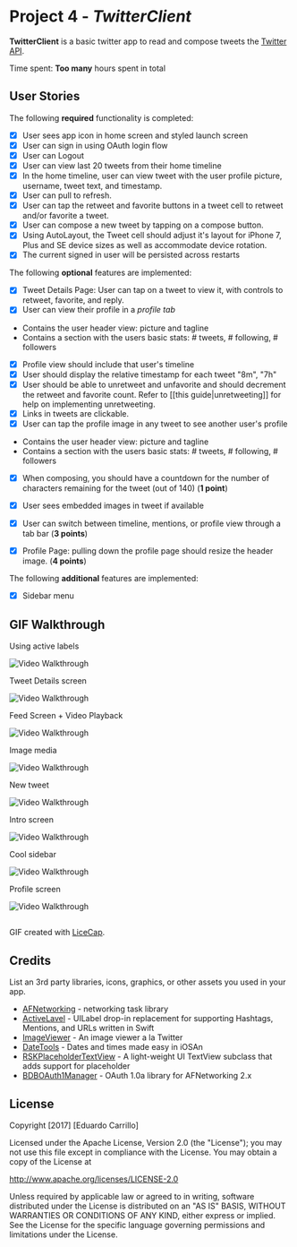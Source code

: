# Project 4 - *TwitterClient*

**TwitterClient** is a basic twitter app to read and compose tweets the [Twitter API](https://apps.twitter.com/).

Time spent: **Too many** hours spent in total

## User Stories

The following **required** functionality is completed:

- [x] User sees app icon in home screen and styled launch screen
- [x] User can sign in using OAuth login flow
- [x] User can Logout
- [x] User can view last 20 tweets from their home timeline
- [x] In the home timeline, user can view tweet with the user profile picture, username, tweet text, and timestamp.
- [x] User can pull to refresh.
- [x] User can tap the retweet and favorite buttons in a tweet cell to retweet and/or favorite a tweet.
- [x] User can compose a new tweet by tapping on a compose button.
- [x] Using AutoLayout, the Tweet cell should adjust it's layout for iPhone 7, Plus and SE device sizes as well as accommodate device rotation.
- [x] The current signed in user will be persisted across restarts

The following **optional** features are implemented:

- [x] Tweet Details Page: User can tap on a tweet to view it, with controls to retweet, favorite, and reply.
- [x] User can view their profile in a *profile tab*
- Contains the user header view: picture and tagline
- Contains a section with the users basic stats: # tweets, # following, # followers
- [x] Profile view should include that user's timeline
- [x] User should display the relative timestamp for each tweet "8m", "7h"
- [x] User should be able to unretweet and unfavorite and should decrement the retweet and favorite count. Refer to [[this guide|unretweeting]] for help on implementing unretweeting.
- [x] Links in tweets are clickable.
- [x] User can tap the profile image in any tweet to see another user's profile
- Contains the user header view: picture and tagline
- Contains a section with the users basic stats: # tweets, # following, # followers
- [x] When composing, you should have a countdown for the number of characters remaining for the tweet (out of 140) (**1 point**)
- [x] User sees embedded images in tweet if available
- [x] User can switch between timeline, mentions, or profile view through a tab bar (**3 points**)
- [x] Profile Page: pulling down the profile page should  resize the header image. (**4 points**)


The following **additional** features are implemented:

- [x] Sidebar menu

## GIF Walkthrough

Using active labels

<img src='https://i.imgur.com/0PQ1rw3.gif'   title=Active Labels  width='' alt='Video Walkthrough' />

Tweet Details screen

<img src='https://i.imgur.com/M4HPdZ4.gif'  title= Detail screen  width='' alt='Video Walkthrough' />

Feed Screen + Video Playback

<img src='https://i.imgur.com/yeSyhw7.gif'  title= Detail screen  width='' alt='Video Walkthrough' />

Image media

<img src='https://i.imgur.com/TQFSyBn.gif'  title= Detail screen  width='' alt='Video Walkthrough' />

New tweet

<img src='https://i.imgur.com/0uPRoE9.gif'  title= Detail screen  width='' alt='Video Walkthrough' />

Intro screen

<img src='https://i.imgur.com/cNPGvuG.gif'  title= Detail screen  width='' alt='Video Walkthrough' />

Cool sidebar

<img src='https://i.imgur.com/cCeiNEC.gif'  title= Detail screen  width='' alt='Video Walkthrough' />

Profile screen

<img src='https://i.imgur.com/1vFJRDA.gif'  title= Detail screen  width='' alt='Video Walkthrough' />



##

GIF created with [LiceCap](http://www.cockos.com/licecap/).



## Credits

List an 3rd party libraries, icons, graphics, or other assets you used in your app.

- [AFNetworking](https://github.com/AFNetworking/AFNetworking) - networking task library
- [ActiveLavel](https://github.com/optonaut/ActiveLabel.swift) - UILabel drop-in replacement for supporting Hashtags, Mentions, and URLs written in Swift
- [ImageViewer](https://github.com/MailOnline/ImageViewer) - An image viewer a la Twitter
- [DateTools](https://github.com/MathewYork/DateTools) - Dates and times made easy in iOSAn
- [RSKPlaceholderTextView](https://github.com/ruslanskorb/RSKPlaceholderTextView) - A light-weight UI TextView subclass that adds support for placeholder
- [BDBOAuth1Manager](https://github.com/bdbergeron/BDBOAuth1Manager) - OAuth 1.0a library for AFNetworking 2.x






## License

Copyright [2017] [Eduardo Carrillo]

Licensed under the Apache License, Version 2.0 (the "License");
you may not use this file except in compliance with the License.
You may obtain a copy of the License at

http://www.apache.org/licenses/LICENSE-2.0

Unless required by applicable law or agreed to in writing, software
distributed under the License is distributed on an "AS IS" BASIS,
WITHOUT WARRANTIES OR CONDITIONS OF ANY KIND, either express or implied.
See the License for the specific language governing permissions and
limitations under the License.
